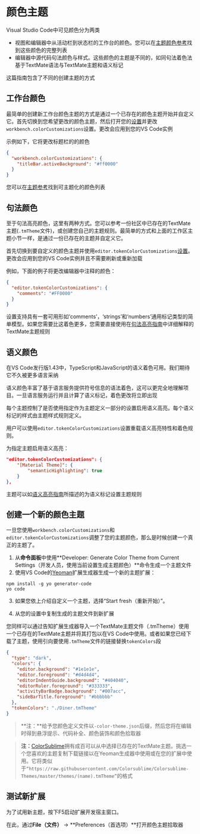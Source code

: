 # 颜色主题
Visual Studio Code中可见颜色分为两类
- 视图和编辑器中从活动栏到状态栏的工作台的颜色。您可以在[主题颜色参考](/9.%20%E5%8F%82%E8%80%83/7.%20%E4%B8%BB%E9%A2%98%E9%A2%9C%E8%89%B2.md)找到这些颜色的完整列表
- 编辑器中源代码句法颜色与样式。这些颜色的主题是不同的，如同句法着色法基于TextMate语法与TextMate主题和语义标记

这篇指南包含了不同的创建主题的方式
## 工作台颜色
最简单的创建新工作台颜色主题的方式是通过一个已存在的颜色主题开始并自定义它。首先切换到您希望更改的颜色主题，然后打开您的[设置](https://code.visualstudio.com/docs/getstarted/settings)并更改`workbench.colorCustomizations`设置。更改会应用到您的VS Code实例

示例如下，它将更改标题栏的的颜色
```json
{
  "workbench.colorCustomizations": {
    "titleBar.activeBackground": "#ff0000"
  }
}
```

您可以在[主题参考](/9.%20%E5%8F%82%E8%80%83/7.%20%E4%B8%BB%E9%A2%98%E9%A2%9C%E8%89%B2.md)找到可主题化的颜色列表

## 句法颜色
至于句法高亮颜色，这里有两种方式。您可以参考一份社区中已存在的TextMate主题(`.tmTheme`文件)，或创建您自己的主题规则。最简单的方式和上面的工作区主题小节一样，是通过一份已存在的主题并自定义它。

首先切换到要自定义的颜色主题并使用`editor.tokenColorCustomizations`[设置](https://code.visualstudio.com/docs/getstarted/settings)。更改会应用到您的VS Code实例并且不需要刷新或重新加载

例如，下面的例子将更改编辑器中注释的颜色：
```json
{
  "editor.tokenColorCustomizations": {
    "comments": "#FF0000"
  }
}
```

设置支持具有一套可用形如‘comments’，‘strings’和‘numbers’通用标记类型的简单模型。如果您需要比这着色更多，您需要直接使用在[句法高亮指南](/6.%20%E8%AF%AD%E8%A8%80%E6%89%A9%E5%B1%95/2.%20%E5%8F%A5%E6%B3%95%E9%AB%98%E4%BA%AE%E6%8C%87%E5%8D%97.md)中详细解释的TextMate主题规则
## 语义颜色
在VS Code发行版1.43中，TypeScript和JavaScript的语义着色可用。我们期待它不久被更多语言采纳

语义颜色丰富了基于语言服务提供符号信息的语法着色，这可以更完全地理解项目。一旦语言服务运行并且计算了语义标记，着色更改将立即出现

每个主题控制了是否使用指定作为主题定义一部分的设置启用语义高亮。每个语义标记的样式由主题样式规则定义。

用户可以使用`editor.tokenColorCustomizations`设置重载语义高亮特性和着色规则。

为指定主题启用语义高亮：


```json
"editor.tokenColorCustomizations": {
    "[Material Theme]": {
        "semanticHighlighting": true
    }
},
```

主题可以如[语义高亮指南](/6.%20%E8%AF%AD%E8%A8%80%E6%89%A9%E5%B1%95/3.%20%E8%AF%AD%E4%B9%89%E9%AB%98%E4%BA%AE%E6%8C%87%E5%8D%97.md#语义着色)所描述的为语义标记设置主题规则

## 创建一个新的颜色主题

一旦您使用`workbench.colorCustomizations`和`editor.tokenColorCustomizations`调整了您的主题颜色，那么是时候创建一个真正的主题了。

1. 从**命令面板**中使用**Developer: Generate Color Theme from Current Settings（开发人员，使用当前设置生成主题颜色）**命令生成一个主题文件
2. 使用VS Code的[Yeoman](https://yeoman.io/)扩展生成器生成一个新的主题扩展：

```shell
npm install -g yo generator-code
yo code
```

3. 如果您依上介绍自定义一个主题，选择“Start fresh（重新开始）”。

4. 从您的设置中复制生成的主题文件到新扩展

您同样可以通过告知扩展生成器导入一个TextMate主题文件（.tmTheme）使用一个已存在的TextMate主题并将其打包以在VS Code中使用。或者如果您已经下载了主题，使用引向要使用`.tmTheme`文件的链接替换`tokenColors`段

```json
{
  "type": "dark",
  "colors": {
    "editor.background": "#1e1e1e",
    "editor.foreground": "#d4d4d4",
    "editorIndentGuide.background": "#404040",
    "editorRuler.foreground": "#333333",
    "activityBarBadge.background": "#007acc",
    "sideBarTitle.foreground": "#bbbbbb"
  },
  "tokenColors": "./Diner.tmTheme"
}
```

> **注：**给予您颜色定义文件以`-color-theme.json`后缀，然后您将在编辑时得到悬浮提示、代码补全、颜色装饰和颜色拾取器

> **注：**[ColorSublime](https://colorsublime.github.io/)拥有成百可以从中选择已存在的TextMate主题。挑选一个您喜欢的主题复制下载链接以在Yeoman生成器中使用或在您的扩展中使用。它将类似于`“https://raw.githubusercontent.com/Colorsublime/Colorsublime-Themes/master/themes/(name).tmTheme”`的格式

## 测试新扩展

为了试用新主题，按下F5启动扩展开发宿主窗口。

在此，通过**File（文件）** -> **Preferences（首选项）**打开颜色主题拾取器